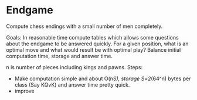 Endgame
=======

Compute chess endings with a small number of men completely.

Goals:
In reasonable time compute tables which allows some questions about the endgame to be answered quickly.
For a given position, what is an optimal move and what would result be with optimal play?
Balance initial computation time, storage and answer time.

n is number of pieces including kings and pawns.
Steps:
* Make computation simple and about O(n*S), storage S=2*(64^n) bytes per class (Say KQvK) and answer time pretty quick.
* improve
